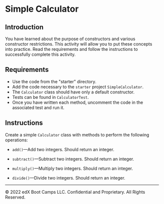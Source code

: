 # Simple Calculator

## Introduction

You have learned about the purpose of constructors and various constructor restrictions. This activity will allow you to put these concepts into practice. Read the requirements and follow the instructions to successfully complete this activity.

## Requirements

- Use the code from the "starter" directory.
- Add the code necessary to the `starter` project `SimpleCalculator`.
- The `Calculator` class should have only a default constructor.
- Tests can be found in `CalculatorTest`.
- Once you have written each method, uncomment the code in the associated test and run it.

## Instructions

Create a simple `Calculator` class with methods to perform the following operations:

- `add()`&mdash;Add two integers. Should return an integer.

- `subtract()`&mdash;Subtract two integers. Should return an integer.

- `multiply()`&mdash;Multiply two integers. Should return an integer.

- `divide()`&mdash;Divide two integers. Should return an integer.

---

© 2022 edX Boot Camps LLC. Confidential and Proprietary. All Rights Reserved.
